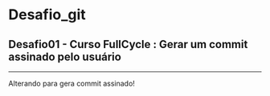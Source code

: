 # Desafio_git
## Desafio01 - Curso FullCycle : Gerar um commit assinado pelo usuário
---

Alterando para gera commit assinado!